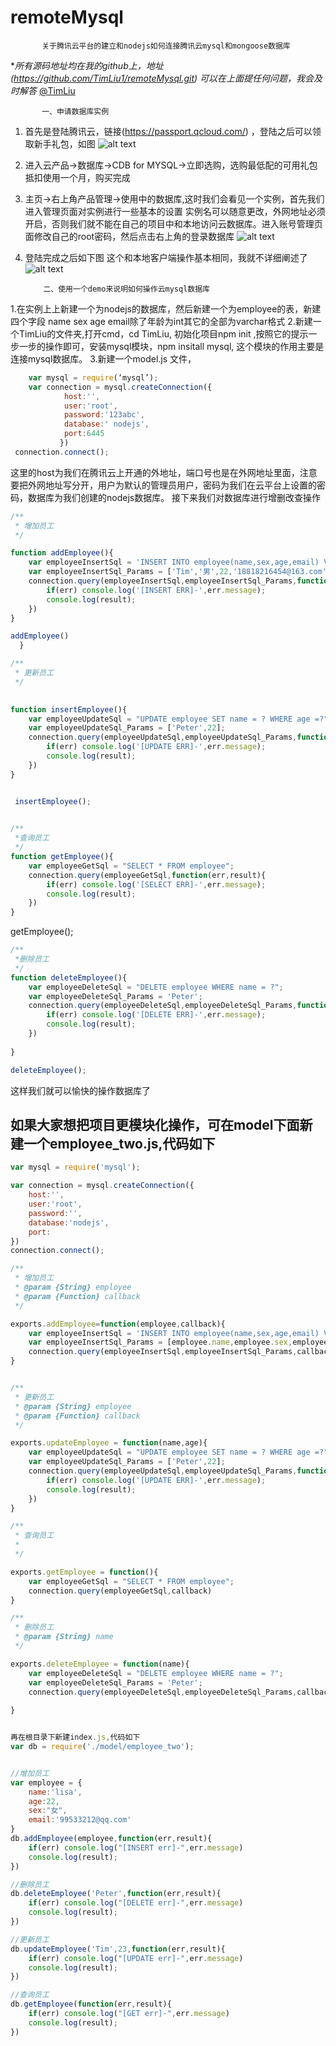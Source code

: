 # remoteMysql
           关于腾讯云平台的建立和nodejs如何连接腾讯云mysql和mongoose数据库
**所有源码地址均在我的github上，地址(https://github.com/TimLiu1/remoteMysql.git)  可以在上面提任何问题，我会及时解答* [@TimLiu](https://github.com/TimLiu1)

           一、申请数据库实例
1. 首先是登陆腾讯云，链接(https://passport.qcloud.com/) ，登陆之后可以领取新手礼包，如图
![alt text](/images/one.png "one")
2. 进入云产品->数据库->CDB for MYSQL->立即选购，选购最低配的可用礼包抵扣使用一个月，购买完成
3. 主页->右上角产品管理->使用中的数据库,这时我们会看见一个实例，首先我们进入管理页面对实例进行一些基本的设置
实例名可以随意更改，外网地址必须开启，否则我们就不能在自己的项目中和本地访问云数据库。进入账号管理页面修改自己的root密码，然后点击右上角的登录数据库
 ![alt text](/images/two.png "two")
4. 登陆完成之后如下图
这个和本地客户端操作基本相同，我就不详细阐述了
 ![alt text](/images/three.png "three")

           二、使用一个demo来说明如何操作云mysql数据库
1.在实例上上新建一个为nodejs的数据库，然后新建一个为employee的表，新建四个字段 name  sex   age   email除了年龄为int其它的全部为varchar格式 
2.新建一个TimLiu的文件夹,打开cmd，cd TimLiu, 初始化项目npm init ,按照它的提示一步一步的操作即可，安装mysql模块，npm insitall mysql, 这个模块的作用主要是连接mysql数据库。
3.新建一个model.js 文件，
```javascript
    var mysql = require(‘mysql’); 
    var connection = mysql.createConnection({
            host:'',
            user:'root',
            password:'123abc',
            database:' nodejs',
            port:6445
           })
 connection.connect();
```

这里的host为我们在腾讯云上开通的外地址，端口号也是在外网地址里面，注意要把外网地址写分开，用户为默认的管理员用户，密码为我们在云平台上设置的密码，数据库为我们创建的nodejs数据库。
接下来我们对数据库进行增删改查操作
```javascript
/**
 * 增加员工
 */

function addEmployee(){
    var employeeInsertSql = 'INSERT INTO employee(name,sex,age,email) VALUES(?,?,?,?)';
    var employeeInsertSql_Params = ['Tim','男',22,'18818216454@163.com']
    connection.query(employeeInsertSql,employeeInsertSql_Params,function(err,result){
        if(err) console.log('[INSERT ERR]-',err.message);
        console.log(result);
    }) 
}

addEmployee()
  }
```


```javascript
/**
 * 更新员工
 */ 
 

function insertEmployee(){
    var employeeUpdateSql = "UPDATE employee SET name = ? WHERE age =?";
    var employeeUpdateSql_Params = ['Peter',22];
    connection.query(employeeUpdateSql,employeeUpdateSql_Params,function(err,result){
        if(err) console.log('[UPDATE ERR]-',err.message);
        console.log(result);
    })
}


 insertEmployee();
 

/**
 *查询员工
 */  
function getEmployee(){
    var employeeGetSql = "SELECT * FROM employee";
    connection.query(employeeGetSql,function(err,result){
        if(err) console.log('[SELECT ERR]-',err.message);
        console.log(result);
    })
}
```

getEmployee();


```javascript
/**
 *删除员工
 */  
function deleteEmployee(){
    var employeeDeleteSql = "DELETE employee WHERE name = ?";
    var employeeDeleteSql_Params = 'Peter';
    connection.query(employeeDeleteSql,employeeDeleteSql_Params,function(err,result){
        if(err) console.log('[DELETE ERR]-',err.message);
        console.log(result);
    })
    
}

deleteEmployee();
```


这样我们就可以愉快的操作数据库了

## 如果大家想把项目更模块化操作，可在model下面新建一个employee_two.js,代码如下
```javascript
var mysql = require('mysql');

var connection = mysql.createConnection({
    host:'',
    user:'root',
    password:'',
    database:'nodejs',
    port:
})
connection.connect();

/**
 * 增加员工
 * @param {String} employee
 * @param {Function} callback
 */

exports.addEmployee=function(employee,callback){
    var employeeInsertSql = 'INSERT INTO employee(name,sex,age,email) VALUES(?,?,?,?)';
    var employeeInsertSql_Params = [employee.name,employee.sex,employee.age,employee.email]
    connection.query(employeeInsertSql,employeeInsertSql_Params,callback)
}


/**
 * 更新员工
 * @param {String} employee
 * @param {Function} callback
 */

exports.updateEmployee = function(name,age){
    var employeeUpdateSql = "UPDATE employee SET name = ? WHERE age =?";
    var employeeUpdateSql_Params = ['Peter',22];
    connection.query(employeeUpdateSql,employeeUpdateSql_Params,function(err,result){
        if(err) console.log('[UPDATE ERR]-',err.message);
        console.log(result);
    })
}

/**
 * 查询员工
 * 
 */

exports.getEmployee = function(){
    var employeeGetSql = "SELECT * FROM employee";
    connection.query(employeeGetSql,callback)
}

/**
 * 删除员工
 * @param {String} name
 */

exports.deleteEmployee = function(name){
    var employeeDeleteSql = "DELETE employee WHERE name = ?";
    var employeeDeleteSql_Params = 'Peter';
    connection.query(employeeDeleteSql,employeeDeleteSql_Params,callback)
    
}


再在根目录下新建index.js,代码如下
var db = require('./model/employee_two');


//增加员工
var employee = {
    name:'lisa',
    age:22,
    sex:"女",
    email:'99533212@qq.com'
}
db.addEmployee(employee,function(err,result){
    if(err) console.log("[INSERT err]-",err.message)
    console.log(result);
})

//删除员工
db.deleteEmployee('Peter',function(err,result){
    if(err) console.log("[DELETE err]-",err.message)
    console.log(result);
})

//更新员工
db.updateEmployee('Tim',23,function(err,result){
    if(err) console.log("[UPDATE err]-",err.message)
    console.log(result);
})

//查询员工
db.getEmployee(function(err,result){
    if(err) console.log("[GET err]-",err.message)
    console.log(result);
})
```

